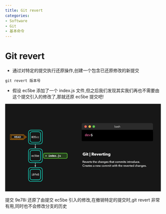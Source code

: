 ```yaml
---
title: Git revert
categories:
- Software
- Git
- 基本命令
---
```

# Git revert

- 通过对特定的提交执行还原操作,创建一个包含已还原修改的新提交

```shell
git revert 版本号
```

- 假设 ec5be 添加了一个 index.js 文件,但之后我们发现其实我们再也不需要由这个提交引入的修改了,那就还原 ec5be 提交吧!

![img](https://raw.githubusercontent.com/LuShan123888/Files/main/Pictures/2020-12-10-381df5ae9b3d97906e9235f3723f84a8.gif)

提交 9e78i 还原了由提交 ec5be 引入的修改,在撤销特定的提交时,git revert 非常有用,同时也不会修改分支的历史